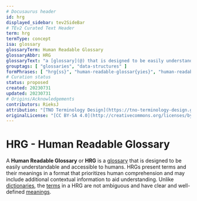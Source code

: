 ```yaml
---
# Docusaurus header
id: hrg
displayed_sidebar: tev2SideBar
# TEv2 Curated Text Header
term: hrg
termType: concept
isa: glossary
glossaryTerm: Human Readable Glossary
glossaryAbbr: HRG
glossaryText: "a [glossary](@) that is designed to be easily understandable and accessible to humans. HRGs present terms and their meanings in a format that prioritizes human comprehension and may include additional contextual information to aid understanding."
grouptags: [ "glossaries", "data-structures" ]
formPhrases: [ "hrg{ss}", "human-readable-glossar{yies}", "human-readable-glossar{yies}-hrg{ss}" ]
# Curation status
status: proposed
created: 20230731
updated: 20230731
# Origins/Acknowledgements
contributors: RieksJ
attribution: "[TNO Terminology Design](https://tno-terminology-design.github.io/tev2-specifications/docs)"
originalLicense: "[CC BY-SA 4.0](http://creativecommons.org/licenses/by-sa/4.0/?ref=chooser-v1)"
---
```


# HRG - Human Readable Glossary

A **Human Readable Glossary** or **HRG** is a [glossary](@) that is designed to be easily understandable and accessible to humans. HRGs present terms and their meanings in a format that prioritizes human comprehension and may include additional contextual information to aid understanding. Unlike [dictionaries](@), the [terms](@) in a HRG are not ambiguous and have clear and well-defined [meanings](definition@).
